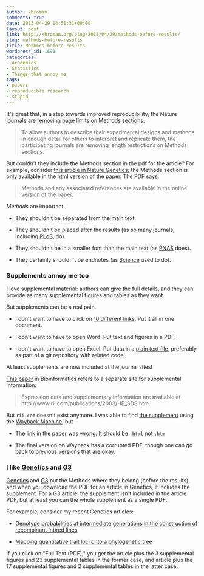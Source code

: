 ```yaml
---
author: kbroman
comments: true
date: 2013-04-29 14:51:31+00:00
layout: post
link: http://kbroman.org/blog/2013/04/29/methods-before-results/
slug: methods-before-results
title: Methods before results
wordpress_id: 1691
categories:
- Academics
- Statistics
- Things that annoy me
tags:
- papers
- reproducible research
- stupid
---
```


It's great that, in a step towards improved reproducibility, the Nature journals are [removing page limits on Methods sections](http://www.nature.com/ng/journal/v45/n5/full/ng.2621.html):



<blockquote>
To allow authors to describe their experimental designs and methods in enough detail for others to interpret and replicate them, the participating journals are removing length restrictions on Methods sections.
</blockquote>



But couldn't they include the Methods section in the pdf for the article?  For example, consider [this article in Nature Genetics](http://www.nature.com/ng/journal/v45/n5/full/ng.2591.html); the Methods section is only available in the html version of the paper. The PDF says:



<blockquote>
Methods and any associated references are available in the online version of the paper.
</blockquote>



_Methods_ are important.





  * They shouldn't be separated from the main text.


  * They shouldn't be placed after the results (as so many journals, including [PLoS](http://www.plosbiology.org), do).


  * They shouldn't be in a smaller font than the main text (as [PNAS](http://www.pnas.org) does).


  * They certainly shouldn't be endnotes (as [Science](http://www.sciencemag.org/content/276/5316/1268.long) used to do).





### Supplements annoy me too



I love supplemental material: authors can give the full details, and they can provide as many supplemental figures and tables as they want.

But supplements can be a real pain.





  * I don't want to have to click on [10 different links](http://www.plosgenetics.org/article/info%3Adoi%2F10.1371%2Fjournal.pgen.1003321#s5).  Put it all in one document.


  * I don't want to have to open Word.  Put text and figures in a PDF.


  * I don't want to have to open Excel.  Put data in a [plain text file](http://www.caitlinrivers.com/1/post/2013/04/send-me-your-data-pdf-is-fine-said-no-one-ever-how-to-share-your-data-effectively.html), preferably as part of a git repository with related code.



At least supplements are now included at the journal sites!

[This paper](http://bioinformatics.oxfordjournals.org/content/19/8/956.long) in Bioinformatics refers to a separate site for supplemental information:



<blockquote>
Expression data and supplementary information are available at
http://www.rii.com/publications/2003/HE_SDS.htm.
</blockquote>



But `rii.com` doesn't exist anymore.  I was able to find [the supplement](http://web.archive.org/web/20080719125540/http://www.rii.com/publications/2003/HE_SDS.html) using the [Wayback Machine](http://web.archive.org), but





  * The link in the paper was wrong: It should be `.html` not `.htm`


  * The final version on Wayback has a corrupted PDF, though one can go back to previous versions that are okay.





### I like [Genetics](http://www.genetics.org) and [G3](http://www.g3-journal.org)



[Genetics](http://www.genetics.org) and [G3](http://www.g3-journal.org) put the Methods where they belong (before the results), and when you download the PDF for an article in Genetics, it includes the supplement.  For a G3 article, the supplement isn't included in the article PDF, but at least you can the whole supplement as a single PDF.

For example, consider my recent Genetics articles:





  * [Genotype probabilities at intermediate generations in the construction of recombinant inbred lines](http://www.genetics.org/content/190/2/403.full)


  * [Mapping quantitative trait loci onto a phylogenetic tree](http://www.genetics.org/content/192/1/267.full)



If you click on "Full Text (PDF)," you get the article plus the 3 supplemental figures and 23 supplemental tables in the former case, and article plus the 17 supplemental figures and 2 supplemental tables in the latter case.
